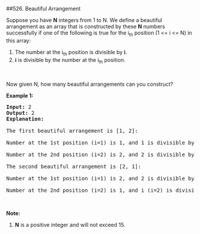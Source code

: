 ##526. Beautiful Arrangement
<p>Suppose you have <b>N</b> integers from 1 to N. We define a beautiful arrangement as an array that is constructed by these <b>N</b> numbers successfully if one of the following is true for the i<sub>th</sub> position (1 &lt;= i &lt;= N) in this array:</p>

<ol>
	<li>The number at the i<sub>th</sub> position is divisible by <b>i</b>.</li>
	<li><b>i</b> is divisible by the number at the i<sub>th</sub> position.</li>
</ol>

<p>&nbsp;</p>

<p>Now given N, how many beautiful arrangements can you construct?</p>

<p><b>Example 1:</b></p>

<pre>
<b>Input:</b> 2
<b>Output:</b> 2
<b>Explanation:</b> 

The first beautiful arrangement is [1, 2]:

Number at the 1st position (i=1) is 1, and 1 is divisible by i (i=1).

Number at the 2nd position (i=2) is 2, and 2 is divisible by i (i=2).

The second beautiful arrangement is [2, 1]:

Number at the 1st position (i=1) is 2, and 2 is divisible by i (i=1).

Number at the 2nd position (i=2) is 1, and i (i=2) is divisible by 1.
</pre>

<p>&nbsp;</p>

<p><b>Note:</b></p>

<ol>
	<li><b>N</b> is a positive integer and will not exceed 15.</li>
</ol>

<p>&nbsp;</p>
